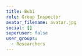 ```yaml
---
title: Bubi
role: Group Inspector
avatar_filename: avatar.jpg
social: []
superuser: false
user_groups:
  - Researchers
---
```


